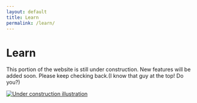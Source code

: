 ```yaml
---
layout: default
title: Learn
permalink: /learn/
---
```


<div class="section-intro">
  <h1>Learn</h1>
  <p>This portion of the website is still under construction. New features will be added soon. Please keep checking back.(I know that guy at the top! Do you?)</p>
  <a class="under-construction-link" href="{{ '/assets/images/Under_Construction.png' | relative_url }}" target="_blank" rel="noopener noreferrer">
    <img class="under-construction-image" src="{{ '/assets/images/Under_Construction.png' | relative_url }}" alt="Under construction illustration" loading="lazy">
  </a>
  
</div>
